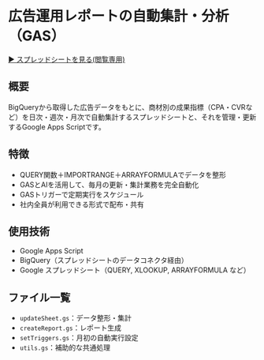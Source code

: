 # 広告運用レポートの自動集計・分析（GAS）
[▶ スプレッドシートを見る(閲覧専用)](https://docs.google.com/spreadsheets/d/1d1GF3-Cb-T35ocooElEliWLSJrUc1L1500kz25qQSRg/edit?gid=706257264#gid=706257264)

## 概要

BigQueryから取得した広告データをもとに、商材別の成果指標（CPA・CVRなど）を日次・週次・月次で自動集計するスプレッドシートと、それを管理・更新するGoogle Apps Scriptです。

## 特徴
- QUERY関数＋IMPORTRANGE＋ARRAYFORMULAでデータを整形
- GASとAIを活用して、毎月の更新・集計業務を完全自動化
- GASトリガーで定期実行をスケジュール
- 社内全員が利用できる形式で配布・共有

## 使用技術
- Google Apps Script
- BigQuery（スプレッドシートのデータコネクタ経由）
- Google スプレッドシート（QUERY, XLOOKUP, ARRAYFORMULA など）

## ファイル一覧
- `updateSheet.gs`：データ整形・集計
- `createReport.gs`：レポート生成
- `setTriggers.gs`：月初の自動実行設定
- `utils.gs`：補助的な共通処理

